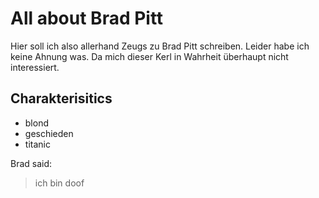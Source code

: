 # All about Brad Pitt
Hier soll ich also allerhand Zeugs zu Brad Pitt schreiben. Leider habe ich keine Ahnung was. Da mich dieser Kerl in Wahrheit überhaupt nicht interessiert.
## Charakterisitics
* blond
* geschieden
* titanic

Brad said:
> ich bin doof